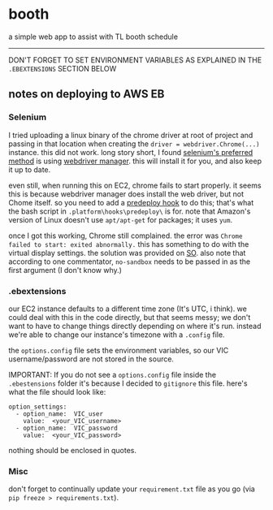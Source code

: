 # booth
 a simple web app to assist with TL booth schedule

 ----

 DON'T FORGET TO SET ENVIRONMENT VARIABLES AS EXPLAINED IN THE `.EBEXTENSIONS` SECTION BELOW

 ## notes on deploying to AWS EB

 ### Selenium

 I tried uploading a linux binary of the chrome driver at root of project and passing in that location when creating the `driver = webdriver.Chrome(...)` instance. this did not work. long story short, I found [selenium's preferred method](https://www.selenium.dev/documentation/webdriver/getting_started/install_drivers/#1-driver-management-software) is using [webdriver manager](https://github.com/SergeyPirogov/webdriver_manager). this will install it for you, and also keep it up to date.

 even still, when running this on EC2, chrome fails to start properly. it seems this is because webdriver manager does install the web driver, but not Chome itself. so you need to add a [predeploy hook](https://docs.aws.amazon.com/elasticbeanstalk/latest/dg/platforms-linux-extend.html) to do this; that's what the bash script in `.platform\hooks\predeploy\` is for. note that Amazon's version of Linux doesn't use `apt/apt-get` for packages; it uses `yum`.

 once I got this working, Chrome still complained. the error was `Chrome failed to start: exited abnormally.` this has something to do with the virtual display settings. the solution was provided on [SO](https://stackoverflow.com/questions/22424737/unknown-error-chrome-failed-to-start-exited-abnormally). also note that according to one commentator, `no-sandbox` needs to be passed in as the first argument (I don't know why.)

 ### .ebextensions

 our EC2 instance defaults to a different time zone (It's UTC, i think). we could deal with this in the code directly, but that seems messy; we don't want to have to change things directly depending on where it's run. instead we're able to change our instance's timezone with a `.config` file.

 the `options.config` file sets the environment variables, so our VIC username/password are not stored in the source.

 IMPORTANT: If you do not see a `options.config` file inside the `.ebestensions` folder it's because I decided to `gitignore` this file. here's what the file should look like:

    option_settings:
      - option_name:  VIC_user
        value:  <your_VIC_username>
      - option_name:  VIC_password
        value:  <your_VIC_password>

nothing should be enclosed in quotes.

### Misc

don't forget to continually update your `requirement.txt` file as you go (via `pip freeze > requirements.txt`).
